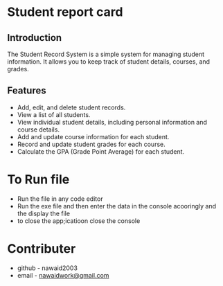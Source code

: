 # Student report card

## Introduction

The Student Record System is a simple system for managing student information. It allows you to keep track of student details, courses, and grades.

## Features

- Add, edit, and delete student records.
- View a list of all students.
- View individual student details, including personal information and course details.
- Add and update course information for each student.
- Record and update student grades for each course.
- Calculate the GPA (Grade Point Average) for each student.

# To Run file

- Run the file in any code editor
- Run the exe file and then enter the data in the console acooringly and the display the file
- to close the app;icatioon close the console

# Contributer
- github - nawaid2003
- email - nawaidwork@gmail.com
